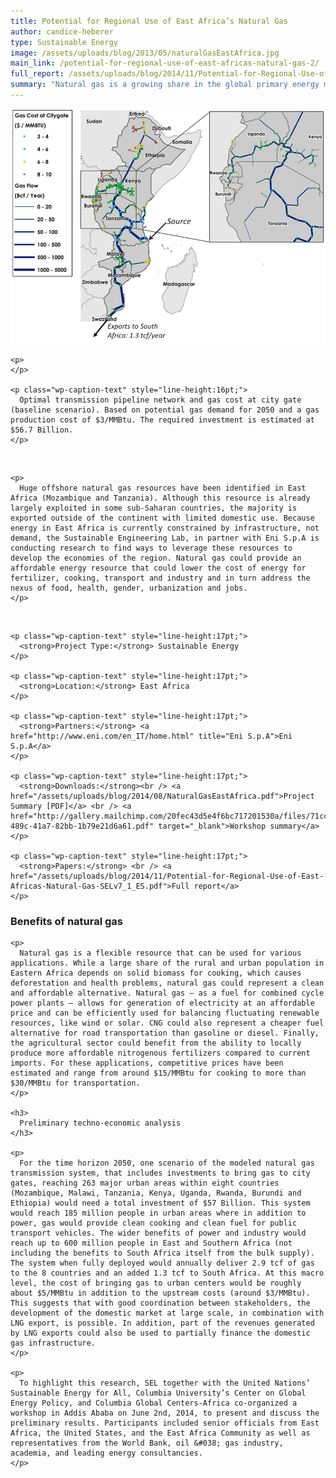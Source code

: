 ```yaml
---
title: Potential for Regional Use of East Africa’s Natural Gas
author: candice-heberer
type: Sustainable Energy
image: /assets/uploads/blog/2013/05/naturalGasEastAfrica.jpg
main_link: /potential-for-regional-use-of-east-africas-natural-gas-2/
full_report: /assets/uploads/blog/2014/11/Potential-for-Regional-Use-of-East-Africas-Natural-Gas-SELv7_1_ES.pdf
summary: "Natural gas is a growing share in the global primary energy mix—currently representing 21%—and quickly gaining importance in the developing world. While this resource is already being exploited at relatively large scale in some sub-Saharan countries, the majority is exported outside of the continent with limited domestic use. In recent years, huge offshore natural gas resources have been identified in East Africa (Mozambique and Tanzania). This represents a significant primary energy resource and offers the possibility to support both economic growth and much needed energy access in the region. Natural gas can potentially play an important role in the energy mix for various uses like cooking, power generation, transport and fertilizer manufacture."
---
```

<div class="row-fluid">
  <div class="span12">
    <img src="/assets/uploads/blog/2014/08/naturalGas_main.jpg" /> 
    
    <p>
    </p>
    
    <p class="wp-caption-text" style="line-height:16pt;">
      Optimal transmission pipeline network and gas cost at city gate (baseline scenario). Based on potential gas demand for 2050 and a gas production cost of $3/MMBtu. The required investment is estimated at $56.7 Billion.
    </p>
  </div>
</div>

<div class="row-fluid">
  <div class="span9">
    <br /> 
    
    <p>
      Huge offshore natural gas resources have been identified in East Africa (Mozambique and Tanzania). Although this resource is already largely exploited in some sub-Saharan countries, the majority is exported outside of the continent with limited domestic use. Because energy in East Africa is currently constrained by infrastructure, not demand, the Sustainable Engineering Lab, in partner with Eni S.p.A is conducting research to find ways to leverage these resources to develop the economies of the region. Natural gas could provide an affordable energy resource that could lower the cost of energy for fertilizer, cooking, transport and industry and in turn address the nexus of food, health, gender, urbanization and jobs.
    </p>
  </div>
  
  <div class="span3">
    <br /> 
    
    <p class="wp-caption-text" style="line-height:17pt;">
      <strong>Project Type:</strong> Sustainable Energy
    </p>
    
    <p class="wp-caption-text" style="line-height:17pt;">
      <strong>Location:</strong> East Africa
    </p>
    
    <p class="wp-caption-text" style="line-height:17pt;">
      <strong>Partners:</strong> <a href="http://www.eni.com/en_IT/home.html" title="Eni S.p.A">Eni S.p.A</a>
    </p>
    
    <p class="wp-caption-text" style="line-height:17pt;">
      <strong>Downloads:</strong><br /> <a href="/assets/uploads/blog/2014/08/NaturalGasEastAfrica.pdf">Project Summary [PDF]</a> <br /> <a href="http://gallery.mailchimp.com/20fec43d5e4f6bc717201530a/files/71cc5b61-489c-41a7-82bb-1b79e21d6a61.pdf" target="_blank">Workshop summary</a>
    </p>
    
    <p class="wp-caption-text" style="line-height:17pt;">
      <strong>Papers:</strong> <br /> <a href="/assets/uploads/blog/2014/11/Potential-for-Regional-Use-of-East-Africas-Natural-Gas-SELv7_1_ES.pdf">Full report</a>
    </p>
  </div>
</div>

<div class="row-fluid">
  <div class="span9">
    <h3>
      Benefits of natural gas
    </h3>
    
    <p>
      Natural gas is a flexible resource that can be used for various applications. While a large share of the rural and urban population in Eastern Africa depends on solid biomass for cooking, which causes deforestation and health problems, natural gas could represent a clean and affordable alternative. Natural gas — as a fuel for combined cycle power plants — allows for generation of electricity at an affordable price and can be efficiently used for balancing fluctuating renewable resources, like wind or solar. CNG could also represent a cheaper fuel alternative for road transportation than gasoline or diesel. Finally, the agricultural sector could benefit from the ability to locally produce more affordable nitrogenous fertilizers compared to current imports. For these applications, competitive prices have been estimated and range from around $15/MMBtu for cooking to more than $30/MMBtu for transportation.
    </p>
    
    <h3>
      Preliminary techno-economic analysis
    </h3>
    
    <p>
      For the time horizon 2050, one scenario of the modeled natural gas transmission system, that includes investments to bring gas to city gates, reaching 263 major urban areas within eight countries (Mozambique, Malawi, Tanzania, Kenya, Uganda, Rwanda, Burundi and Ethiopia) would need a total investment of $57 Billion. This system would reach 185 million people in urban areas where in addition to power, gas would provide clean cooking and clean fuel for public transport vehicles. The wider benefits of power and industry would reach up to 600 million people in East and Southern Africa (not including the benefits to South Africa itself from the bulk supply). The system when fully deployed would annually deliver 2.9 tcf of gas to the 8 countries and an added 1.3 tcf to South Africa. At this macro level, the cost of bringing gas to urban centers would be roughly about $5/MMBtu in addition to the upstream costs (around $3/MMBtu). This suggests that with good coordination between stakeholders, the development of the domestic market at large scale, in combination with LNG export, is possible. In addition, part of the revenues generated by LNG exports could also be used to partially finance the domestic gas infrastructure.
    </p>
    
    <p>
      To highlight this research, SEL together with the United Nations’ Sustainable Energy for All, Columbia University’s Center on Global Energy Policy, and Columbia Global Centers-Africa co-organized a workshop in Addis Ababa on June 2nd, 2014, to present and discuss the preliminary results. Participants included senior officials from East Africa, the United States, and the East Africa Community as well as representatives from the World Bank, oil &#038; gas industry, academia, and leading energy consultancies.
    </p>
  </div>
</div>
